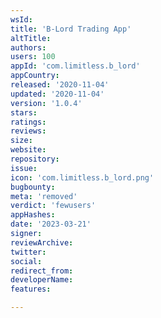 ```yaml
---
wsId: 
title: 'B-Lord Trading App'
altTitle: 
authors: 
users: 100
appId: 'com.limitless.b_lord'
appCountry: 
released: '2020-11-04'
updated: '2020-11-04'
version: '1.0.4'
stars: 
ratings: 
reviews: 
size: 
website: 
repository: 
issue: 
icon: 'com.limitless.b_lord.png'
bugbounty: 
meta: 'removed'
verdict: 'fewusers'
appHashes: 
date: '2023-03-21'
signer: 
reviewArchive: 
twitter: 
social: 
redirect_from: 
developerName: 
features: 

---
```



